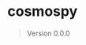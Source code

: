 # cosmospy

<!--- Don't edit the version line below manually. Let bump2version do it for you. -->
> Version 0.0.0
